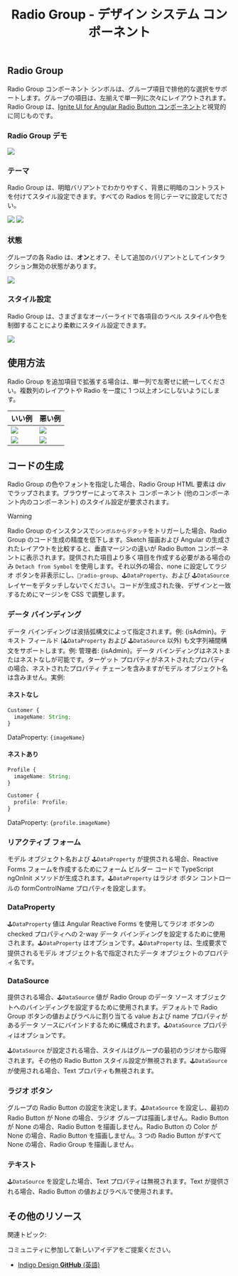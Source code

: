 ﻿---
title: Radio Group -  デザイン システム コンポーネント
_description: Radio Group コンポーネント シンボルは、一連のオプションで排他的な選択のメカニズムを提供します。
_keywords: デザイン システム, Sketch, Ignite UI for Angular, コンポーネント, UI ライブラリ, ウィジェット
_language: ja
---

## Radio Group

Radio Group コンポーネント シンボルは、グループ項目で排他的な選択をサポートします。グループの項目は、左揃えで単一列に次々にレイアウトされます。Radio Group は、[Ignite UI for Angular Radio Button コンポーネント](https://jp.infragistics.com/products/ignite-ui-angular/angular/components/radio_button.html)と視覚的に同じものです。

### Radio Group デモ

<img src="../images/radiogroup_demo.png" srcset="../images/radiogroup_demo@2x.png 2x" />

### テーマ

Radio Group は、明暗バリアントでわかりやすく、背景に明暗のコントラストを付けてスタイル設定できます。すべての Radios を同じテーマに設定してださい。

<img src="../images/radiogroup_dark.png" srcset="../images/radiogroup_dark@2x.png 2x" />
<img src="../images/radiogroup_light.png" srcset="../images/radiogroup_light@2x.png 2x" />

### 状態

グループの各 Radio は、**オン**とオフ、そして追加のバリアントとしてインタラクション無効の状態があります。

<img src="../images/radiogroup_states.png" srcset="../images/radiogroup_states@2x.png 2x" />

### スタイル設定

Radio Group は、さまざまなオーバーライドで各項目のラベル スタイルや色を制御することにより柔軟にスタイル設定できます。

<img src="../images/radiogroup_styling.png" srcset="../images/radiogroup_styling@2x.png 2x" />

## 使用方法

Radio Group を追加項目で拡張する場合は、単一列で左寄せに統一してください。複数列のレイアウトや Radio を一度に 1 つ以上オンにしないようにします。

| いい例                                | 悪い例                               |
| --------------------------------- | ----------------------------------- |
| <img src="../images/radiogroup_do1.png" srcset="../images/radiogroup_do1@2x.png 2x" /> | <img src="../images/radiogroup_dont1.png" srcset="../images/radiogroup_dont1@2x.png 2x" /> |
| <img src="../images/radiogroup_do2.png" srcset="../images/radiogroup_do2@2x.png 2x" /> | <img src="../images/radiogroup_dont2.png" srcset="../images/radiogroup_dont2@2x.png 2x" /> |

## コードの生成

Radio Group の色やフォントを指定した場合、Radio Group HTML 要素は div でラップされます。ブラウザーによってネスト コンポーネント (他のコンポーネント内のコンポーネント) のスタイル設定が要求されます。

> [!WARNING]
> Radio Group のインスタンスで`シンボルからデタッチ`をトリガーした場合、Radio Group のコード生成の精度を低下します。Sketch 描画および Angular の生成されたレイアウトを比較すると、垂直マージンの違いが Radio Button コンポーネントに表示されます。提供された項目より多く項目を作成する必要がある場合のみ `Detach from Symbol` を使用します。それ以外の場合、none に設定してラジオ ボタンを非表示にし、`🚫radio-group`、`🕹️DataProperty`、および `🕹️DataSource` レイヤーをデタッチしないでください。コードが生成された後、デザインと一致するためにマージンを CSS で調整します。
 
### データ バインディング

データ バインディングは波括弧構文によって指定されます。例: {isAdmin}。テキスト フィールド (`🕹️DataProperty` および `🕹️DataSource` 以外) も文字列補間構文をサポートします。例: 管理者: {isAdmin}。データ バインディングはネストまたはネストなしが可能です。ターゲット プロパティがネストされたプロパティの場合、ネストされたプロパティ チェーンを含みますがモデル オブジェクト名は含みません。実例:

#### ネストなし

```typescript
Customer {
  imageName: String;
}
```
DataProperty: `{imageName}`

#### ネストあり

```typescript
Profile {
  imageName: String;
}

Customer {
  profile: Profile;
}
```
DataProperty: `{profile.imageName}`

### リアクティブ フォーム

モデル オブジェクト名および `🕹️DataProperty` が提供される場合、Reactive Forms フォームを作成するためにフォーム ビルダー コードで TypeScript ngOnInit メソッドが生成されます。`🕹️DataProperty` はラジオ ボタン コントロールの formControlName プロパティを設定します。

### DataProperty

`🕹️DataProperty` 値は Angular Reactive Forms を使用してラジオ ボタンの checked プロパティへの 2-way データ バインディングを設定するために使用されます。`🕹️DataProperty` はオプションです。`🕹️DataProperty` は、生成要求で提供されるモデル オブジェクト名で指定されたデータ オブジェクトのプロパティ名です。

### DataSource

提供される場合、`🕹️DataSource` 値が Radio Group のデータ ソース オブジェクトへのバインディングを設定するために使用されます。デフォルトで Radio Group ボタンの値およびラベルに割り当てる value および name プロパティがあるデータ ソースにバインドするために構成されます。`🕹️DataSource` プロパティはオプションです。

`🕹️DataSource` が設定される場合、スタイルはグループの最初のラジオから取得されます。その他の Radio Button スタイル設定が無視されます。`🕹️DataSource` が使用される場合、Text プロパティも無視されます。

### ラジオ ボタン

グループの Radio Button の設定を決定します。`🕹️DataSource` を設定し、最初の Radio Button が None の場合、ラジオ グループは描画しません。Radio Button が None の場合、Radio Button を描画しません。Radio Button の Color が None の場合、Radio Button を描画しません。3 つの Radio Button がすべて None の場合、Radio Group を描画しません。

### テキスト

`🕹️DataSource` を設定した場合、Text プロパティは無視されます。Text が提供される場合、Radio Button の値およびラベルで使用されます。

## その他のリソース

関連トピック:

コミュニティに参加して新しいアイデアをご提案ください。

- [Indigo Design **GitHub** (英語)](https://github.com/IgniteUI/design-system-docfx)
